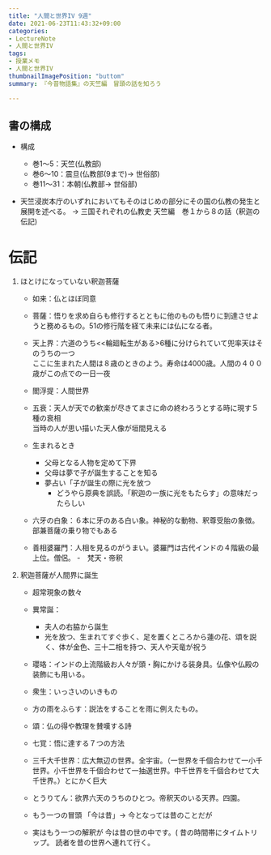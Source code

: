 ```yaml
---
title: "人間と世界IV 9週"
date: 2021-06-23T11:43:32+09:00
categories:
- LectureNote
- 人間と世界IV
tags:
- 授業メモ
- 人間と世界IV
thumbnailImagePosition: "buttom"
summary: 『今昔物語集』の天竺編　冒頭の話を知ろう

---
```


## 書の構成
- 構成
  - 巻1〜5：天竺(仏教部)
  - 巻6〜10：震旦(仏教部(9まで)→ 世俗部)
  - 巻11〜31：本朝(仏教部→ 世俗部)

- 天竺浸炭本庁のいずれにおいてもそのはじめの部分にその国の仏教の発生と展開を述べる。
	→ 三国それぞれの仏教史
	天竺編　巻１から８の話（釈迦の伝記)

# 伝記
1. ほとけになっていない釈迦菩薩
	- 如来：仏とほぼ同意
	- 菩薩：悟りを求め自らも修行するとともに他のものも悟りに到達させようと務めるもの。51の修行階を経て未来には仏になる者。

	- 天上界：六道のうち<<輪廻転生がある>6種に分けられていて兜率天はそのうちの一つ  
		ここに生まれた人間は８歳のときのよう。寿命は4000歳。人間の４００歳がこの点での一日一夜

	- 閻浮提：人間世界
	- 五衰：天人が天での歓楽が尽きてまさに命の終わろうとする時に現す５種の衰相  
		当時の人が思い描いた天人像が垣間見える
	- 生まれるとき  
		- 父母となる人物を定めて下界
		- 父母は夢で子が誕生することを知る
		- 夢占い「子が誕生の際に光を放つ
			- どうやら原典を誤読。「釈迦の一族に光をもたらす」の意味だったらしい
	- 六牙の白象：６本に牙のある白い象。神秘的な動物、釈尊受胎の象徴。部兼菩薩の乗り物でもある
	- 善相婆羅門：人相を見るのがうまい。婆羅門は古代インドの４階級の最上位。僧侶。
	-　梵天・帝釈
2. 釈迦菩薩が人間界に誕生
	- 超常現象の数々
	- 異常誕：
		- 夫人の右脇から誕生
		- 光を放つ、生まれてすぐ歩く、足を置くところから蓮の花、頌を説く、体が金色、三十二相を持つ、天人や天竜が祝う
	- 瓔珞：インドの上流階級お人々が頭・胸にかける装身具。仏像や仏殿の装飾にも用いる。
	- 衆生：いっさいのいきもの
	- 方の雨をふらす：説法をすることを雨に例えたもの。
	- 頌：仏の得や教理を賛嘆する詩
	- 七覚：悟に達する７つの方法
	
	- 三千大千世界：広大無辺の世界。全宇宙。（一世界を千個合わせて一小千世界。小千世界を千個合わせて一抽選世界。中千世界を千個合わせて大千世界。）とにかく巨大
	- とうりてん：欲界六天のうちのひとつ。帝釈天のいる天界。四園。

	- もう一つの冒頭
		「今は昔」-> 今となっては昔のことだが
	- 実はもう一つの解釈が
		今は昔の世の中です。( 昔の時間帯にタイムトリップ。
		読者を昔の世界へ連れて行く。
